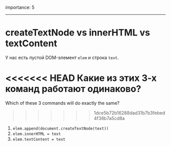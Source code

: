 importance: 5

---

# createTextNode vs innerHTML vs textContent

У нас есть пустой DOM-элемент `elem` и строка `text`.

<<<<<<< HEAD
Какие из этих 3-х команд работают одинаково?
=======
Which of these 3 commands will do exactly the same?
>>>>>>> 1dce5b72b16288dad31b7b3febed4f38b7a5cd8a

1. `elem.append(document.createTextNode(text))`
2. `elem.innerHTML = text`
3. `elem.textContent = text`
